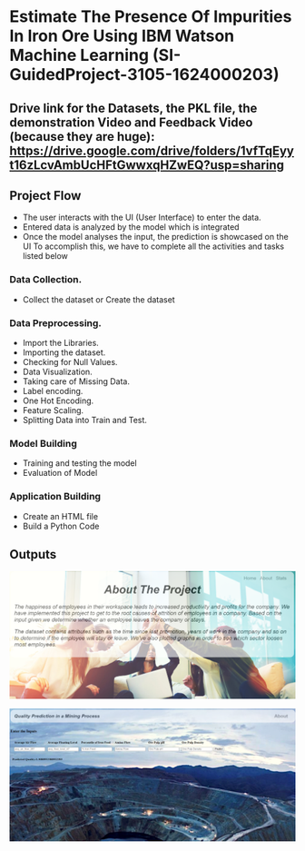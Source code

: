 # Estimate The Presence Of Impurities In Iron Ore Using IBM Watson Machine Learning (SI-GuidedProject-3105-1624000203)

## Drive link for the Datasets, the PKL file, the demonstration Video and Feedback Video (because they are huge): https://drive.google.com/drive/folders/1vfTqEyyt16zLcvAmbUcHFtGwwxqHZwEQ?usp=sharing

## Project Flow
- The user interacts with the UI (User Interface) to enter the data.
- Entered data is analyzed by the model which is integrated
- Once the model analyses the input, the prediction is showcased on the UI
 To accomplish this, we have to complete all the activities and tasks listed below
 ### Data Collection.
   - Collect the dataset or Create the dataset
 ### Data Preprocessing.
   - Import the Libraries.
   - Importing the dataset.
   - Checking for Null Values.
   - Data Visualization.
   - Taking care of Missing Data.
   - Label encoding.
   - One Hot Encoding.
   - Feature Scaling.
   - Splitting Data into Train and Test.
### Model Building
- Training and testing the model
- Evaluation of Model
### Application Building
- Create an HTML file
- Build a Python Code

## Outputs

![alt text](https://github.com/smartinternz02/SI-GuidedProject-3105-1624000203/blob/master/Outputs/image.png)

![alt text](https://github.com/smartinternz02/SI-GuidedProject-3105-1624000203/blob/master/Outputs/image%20(1).png)
